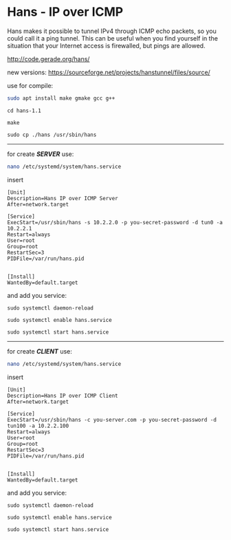 Hans - IP over ICMP
===================

Hans makes it possible to tunnel IPv4 through ICMP echo packets, so you could call it a ping tunnel. This can be useful when you find yourself in the situation that your Internet access is firewalled, but pings are allowed.

http://code.gerade.org/hans/


new versions:
https://sourceforge.net/projects/hanstunnel/files/source/

use for compile:

```bash
sudo apt install make gmake gcc g++
```
```
cd hans-1.1
```
```
make
```
```
sudo cp ./hans /usr/sbin/hans
```
___

for create ***SERVER*** use:
```bash
nano /etc/systemd/system/hans.service
```
insert
```
[Unit]
Description=Hans IP over ICMP Server
After=network.target

[Service]
ExecStart=/usr/sbin/hans -s 10.2.2.0 -p you-secret-password -d tun0 -a 10.2.2.1
Restart=always
User=root
Group=root
RestartSec=3
PIDFile=/var/run/hans.pid


[Install]
WantedBy=default.target
```
and add you service:
```
sudo systemctl daemon-reload
```
```
sudo systemctl enable hans.service
```
```
sudo systemctl start hans.service
```

___

for create ***CLIENT*** use:
```bash
nano /etc/systemd/system/hans.service
```
insert
```
[Unit]
Description=Hans IP over ICMP Client
After=network.target

[Service]
ExecStart=/usr/sbin/hans -c you-server.com -p you-secret-password -d tun100 -a 10.2.2.100
Restart=always
User=root
Group=root
RestartSec=3
PIDFile=/var/run/hans.pid


[Install]
WantedBy=default.target
```
and add you service:
```
sudo systemctl daemon-reload
```
```
sudo systemctl enable hans.service
```
```
sudo systemctl start hans.service
```
